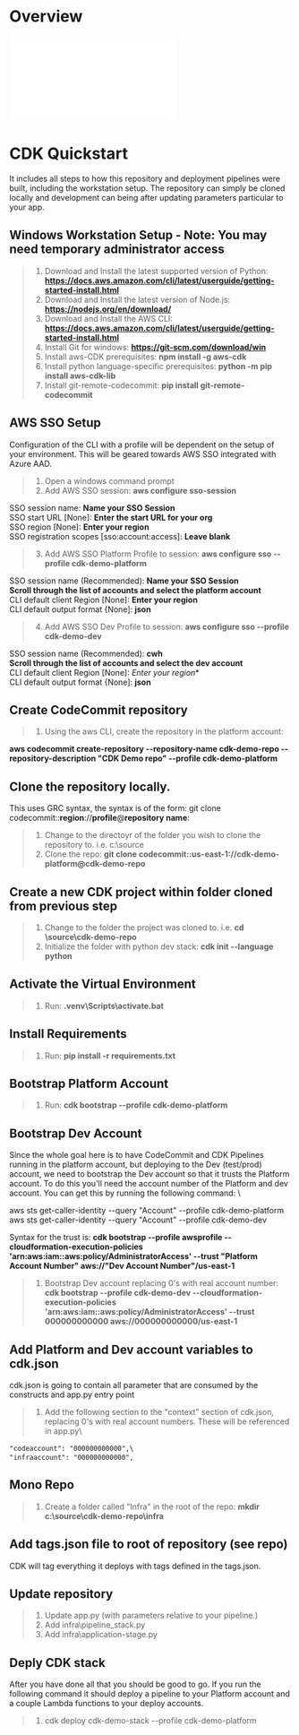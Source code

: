# Overview
![alt text](./images/CDK-Demo-Pipeline.pdf)

# CDK Quickstart

It includes all steps to how this repository and deployment pipelines were built, including the workstation setup.  The repository can simply be cloned locally and development can being after updating parameters particular to your app.


## Windows Workstation Setup - Note: You may need temporary administrator access

> 1.  Download and Install the latest supported version of Python: **https://docs.aws.amazon.com/cli/latest/userguide/getting-started-install.html**
> 2.  Download and Install the latest version of Node.js: **https://nodejs.org/en/download/**
> 3.  Download and Install the AWS CLI: **https://docs.aws.amazon.com/cli/latest/userguide/getting-started-install.html**
> 4.  Install Git for windows: **https://git-scm.com/download/win**
> 5.  Install aws-CDK prerequisites: **npm install -g aws-cdk**
> 6.  Install python language-specific prerequisites: **python -m pip install aws-cdk-lib**
> 7.  Install git-remote-codecommit: **pip install git-remote-codecommit**

## AWS SSO Setup
Configuration of the CLI with a profile will be dependent on the setup of your environment.  This will be geared towards AWS SSO integrated with Azure AAD.

> 1. Open a windows command prompt
> 2. Add AWS SSO session: **aws configure sso-session**

SSO session name: **Name your SSO Session**\
SSO start URL [None]: **Enter the start URL for your org**\
SSO region [None]: **Enter your region**\
SSO registration scopes [sso:account:access]: **Leave blank**

> 3. Add AWS SSO Platform Profile to session: **aws configure sso --profile cdk-demo-platform**

SSO session name (Recommended): **Name your SSO Session**\
**Scroll through the list of accounts and select the platform account**\
CLI default client Region [None]: **Enter your region**\
CLI default output format {None]: **json**

> 4. Add AWS SSO Dev Profile to session: **aws configure sso --profile cdk-demo-dev**

SSO session name (Recommended): **cwh**\
**Scroll through the list of accounts and select the dev account**\
CLI default client Region [None]: *Enter your region**\
CLI default output format {None]: **json**

## Create CodeCommit repository

> 1. Using the aws CLI, create the repository in the platform account:
  
  **aws codecommit create-repository --repository-name cdk-demo-repo --repository-description "CDK Demo repo" --profile cdk-demo-platform**
  
## Clone the repository locally.
This uses GRC syntax, the syntax is of the form: git clone codecommit::**region**://**profile**@**repository name**:
 
> 1. Change to the directoyr of the folder you wish to clone the repository to.  i.e. c:\source
> 2. Clone the repo: **git clone codecommit::us-east-1://cdk-demo-platform@cdk-demo-repo**

## Create a new CDK project within folder cloned from previous step

> 1. Change to the folder the project was cloned to.  i.e. **cd \source\cdk-demo-repo**
> 2. Initialize the folder with python dev stack: **cdk init --language python**
  
## Activate the Virtual Environment

> 1. Run: **.venv\Scripts\activate.bat**

## Install Requirements

> 1. Run: **pip install -r requirements.txt**

## Bootstrap Platform Account
  
> 1. Run: **cdk bootstrap --profile cdk-demo-platform**

## Bootstrap Dev Account

Since the whole goal here is to have CodeCommit and CDK Pipelines running in the platform account, but deploying to the Dev (test/prod) account, we need to bootstrap the Dev account so that it trusts the Platform account.  To do this you'll need the account number of the Platform and dev account.  You can get this by running the following command: \

aws sts get-caller-identity --query "Account" --profile cdk-demo-platform\
aws sts get-caller-identity --query "Account" --profile cdk-demo-dev

Syntax for the trust is: **cdk bootstrap --profile awsprofile --cloudformation-execution-policies 'arn:aws:iam::aws:policy/AdministratorAccess' --trust "Platform Account Number" aws://"Dev Account Number"/us-east-1**

> 1. Bootstrap Dev account replacing 0's with real account number: **cdk bootstrap --profile cdk-demo-dev --cloudformation-execution-policies 'arn:aws:iam::aws:policy/AdministratorAccess' --trust 000000000000 aws://000000000000/us-east-1**

## Add Platform and Dev account variables to cdk.json

cdk.json is going to contain all parameter that are consumed by the constructs and app.py entry point

> 1. Add the following section to the "context" section of cdk.json, replacing 0's with real account numbers.  These will be referenced in app.py\
>
    "codeaccount": "000000000000",\
    "infraaccount": "000000000000",
    
## Mono Repo
 
> 1. Create a folder called "Infra" in the root of the repo: **mkdir c:\source\cdk-demo-repo\infra**

## Add tags.json file to root of repository (see repo)

CDK will tag everything it deploys with tags defined in the tags.json. 

## Update repository

> 1.  Update app.py (with parameters relative to your pipeline.)
> 2.  Add infra\pipeline_stack.py
> 4.  Add infra\application-stage.py

##  Deply CDK stack

After you have done all that you should be good to go.  If you run the following command it should deploy a pipeline to your Platform account and a couple Lambda functions to your deploy accounts.

> 1.  cdk deploy cdk-demo-stack --profile cdk-demo-platform



